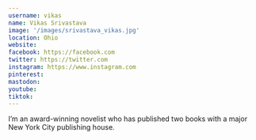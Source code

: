 ```yaml
---
username: vikas
name: Vikas Srivastava
image: '/images/srivastava_vikas.jpg'
location: Ohio
website:
facebook: https://facebook.com
twitter: https://twitter.com
instagram: https://www.instagram.com
pinterest:
mastodon:
youtube:
tiktok:
---
```

I’m an award-winning novelist who has published two books with a major New York City publishing house.